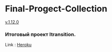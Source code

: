 # Final-Progect-Collection

[v.1.12.0](CHANGELOG.md)

### Итоговый проект Itransition.

Link : [Heroku](https://project-collections.herokuapp.com/)
